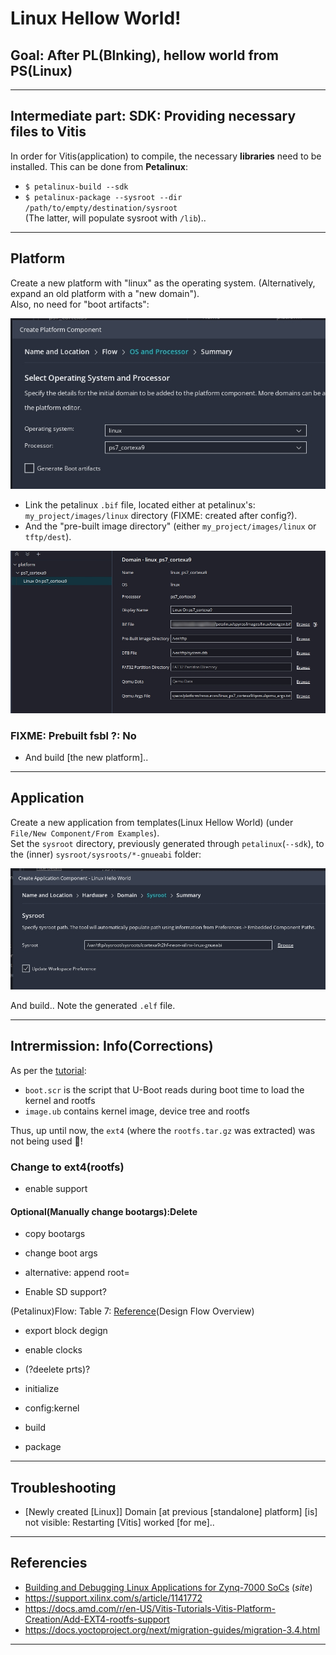 # Linux Hellow World!

## Goal: After PL(Blnking), hellow world from PS(Linux)

---

## Intermediate part: SDK: Providing necessary files to Vitis

In order for Vitis(application) to compile, the necessary **libraries** need to be installed. This can be done from **Petalinux**:

* `$ petalinux-build --sdk`
* `$ petalinux-package --sysroot --dir /path/to/empty/destination/sysroot`  
  (The latter, will populate sysroot with `/lib`)..

---

## Platform

Create a new platform with "linux" as the operating system. (Alternatively, expand an old platform with a "new domain").  
Also, no need for "boot artifacts":

![](images/platform.jpg)

* Link the petalinux `.bif` file, located either at petalinux's: `my_project/images/linux` directory (FIXME: created after config?).
* And the "pre-built image directory" (either `my_project/images/linux` or `tftp/dest`).

![](images/platform.parameters.jpg)

### FIXME: Prebuilt fsbl ?: No

* And build [the new platform\]..

---

## Application

Create a new application from templates(Linux Hellow World) (under `File/New Component/From Examples`).  
Set the `sysroot` directory, previously generated through `petalinux`(`--sdk`), to the (inner) `sysroot/sysroots/*-gnueabi` folder:

![](images/sysroot.jpg)

And build.. Note the generated `.elf` file.

---

## Intrermission: Info(Corrections)

As per the [tutorial]:

* `boot.scr` is the script that U-Boot reads during boot time to load the kernel and rootfs
* `image.ub` contains kernel image, device tree and rootfs

Thus, up until now, the `ext4` (where the `rootfs.tar.gz` was extracted) was not being used 🙊!

### Change to ext4(rootfs)

* enable support

#### Optional(Manually change bootargs):Delete

* copy bootargs
* change boot args
* alternative: append root=

* Enable SD support?

(Petalinux)Flow: Table 7: [Reference][reference](Design Flow Overview)

* export block degign
* enable clocks
* (?deelete prts)?

* initialize
* config:kernel
* build
* package

---

## Troubleshooting

* [Newly created [Linux\]\] Domain [at previous [standalone\] platform\] [is\] not visible: Restarting [Vitis\] worked [for me\]..

---

## Referencies

* [Building and Debugging Linux Applications for Zynq-7000 SoCs](https://xilinx.github.io/Embedded-Design-Tutorials/docs/2023.1/build/html/docs/Introduction/Zynq7000-EDT/4-linux-for-zynq.html) (*site*)
* https://support.xilinx.com/s/article/1141772
* https://docs.amd.com/r/en-US/Vitis-Tutorials-Vitis-Platform-Creation/Add-EXT4-rootfs-support
* https://docs.yoctoproject.org/next/migration-guides/migration-3.4.html

---

[tutorial]: https://xilinx.github.io/Embedded-Design-Tutorials/docs/2023.1/build/html/docs/Introduction/Zynq7000-EDT/4-linux-for-zynq.html "Zynq-7000 Embedded Design Tutorial"
[reference]: https://docs.xilinx.com/r/en-US/ug1144-petalinux-tools-reference-guide/Overview "Petalinux Reference"